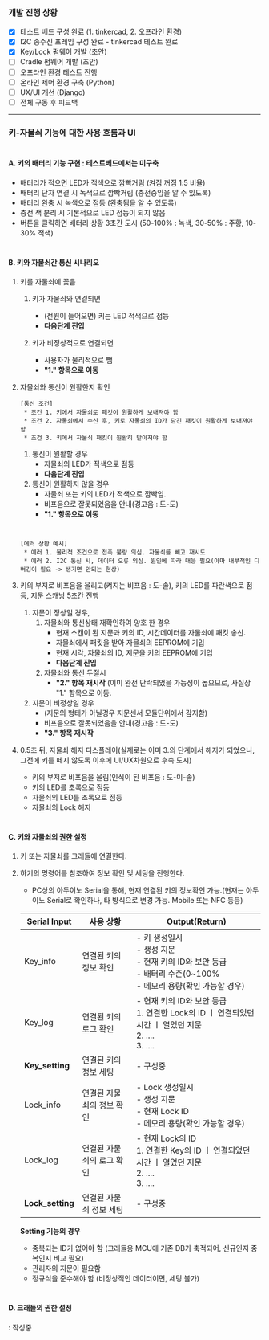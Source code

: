 ### 개발 진행 상황
 - [x] 테스트 베드 구성 완료 (1. tinkercad, 2. 오프라인 환경)
 - [x] I2C 송수신 프레임 구성 완료 - tinkercad 테스트 완료
 - [x] Key/Lock 펌웨어 개발 (초안)
 - [ ] Cradle 펌웨어 개발 (초안)
 - [ ] 오프라인 환경 테스트 진행
 - [ ] 온라인 제어 환경 구축 (Python)
 - [ ] UX/UI 개선 (Django)
 - [ ] 전체 구동 후 피드백

---------

### 키-자물쇠 기능에 대한 사용 흐름과 UI

#

#### A. 키의 배터리 기능 구현 : 테스트베드에서는 미구축

- 배터리가 적으면 LED가 적색으로 깜빡거림 (켜짐 꺼짐 1:5 비율)
- 배터리 단자 연결 시 녹색으로 깜빡거림 (충전중임을 알 수 있도록)
- 배터리 완충 시 녹색으로 점등 (완충됨을 알 수 있도록)
- 충전 잭 분리 시 기본적으로 LED 점등이 되지 않음
- 버튼을 클릭하면 배터리 상황 3초간 도시 (50-100% : 녹색, 30-50% : 주황, 10-30% 적색)

#

#### B. 키와 자물쇠간 통신 시나리오

1. 키를 자물쇠에 꽂음

   1. 키가 자물쇠와 연결되면

      - (전원이 들어오면) 키는 LED 적색으로 점등
      - **다음단계 진입**

   2. 키가 비정상적으로 연결되면
      - 사용자가 물리적으로 뺌
      - **"1." 항목으로 이동**

2. 자물쇠와 통신이 원활한지 확인
   ```
   [통신 조건]
    * 조건 1. 키에서 자물쇠로 패킷이 원활하게 보내져야 함
    * 조건 2. 자물쇠에서 수신 후, 키로 자물쇠의 ID가 담긴 패킷이 원활하게 보내져야 함
    * 조건 3. 키에서 자물쇠 패킷이 원활히 받아져야 함
   ```
   1. 통신이 원활할 경우
      - 자물쇠의 LED가 적색으로 점등
      - **다음단계 진입**
   2. 통신이 원활하지 않을 경우
      - 자물쇠 또는 키의 LED가 적색으로 깜빡임.
      - 비프음으로 잘못되었음을 안내(경고음 : 도-도)
      - **"1." 항목으로 이동**
      #
   ```
   [에러 상황 예시]
    * 에러 1. 물리적 조건으로 접촉 불량 의심. 자물쇠를 빼고 재시도
    * 에러 2. I2C 통신 시, 데이터 오류 의심. 원인에 따라 대응 필요(아마 내부적인 디버깅이 필요 -> 생기면 안되는 현상)
   ```
3. 키의 부저로 비프음을 울리고(켜지는 비프음 : 도-솔), 키의 LED를 파란색으로 점등, 지문 스캐닝 5초간 진행

   1. 지문이 정상일 경우,
      1. 자물쇠와 통신상태 재확인하여 양호 한 경우
         - 현재 스캔이 된 지문과 키의 ID, 시간데이터를 자물쇠에 패킷 송신.
         - 자물쇠에서 패킷을 받아 자물쇠의 EEPROM에 기입
         - 현재 시각, 자물쇠의 ID, 지문을 키의 EEPROM에 기입
         - **다음단계 진입**
      2. 자물쇠와 통신 두절시
         - **"2." 항목 재시작** (이미 완전 단락되었을 가능성이 높으므로, 사실상 "1." 항목으로 이동.
   2. 지문이 비정상일 경우
      - (지문의 형태가 아닐경우 지문센서 모듈단위에서 감지함)
      - 비프음으로 잘못되었음을 안내(경고음 : 도-도)
      - **"3." 항목 재시작**

4. 0.5초 뒤, 자물쇠 해지 디스플레이(실제로는 이미 3.의 단계에서 해지가 되었으나, 그전에 키를 떼지 않도록 이후에 UI/UX차원으로 후속 도시)
   - 키의 부저로 비프음을 울림(인식이 된 비프음 : 도-미-솔)
   - 키의 LED를 초록으로 점등
   - 자물쇠의 LED를 초록으로 점등
   - 자물쇠의 Lock 해지

#

#### C. 키와 자물쇠의 권한 설정

1. 키 또는 자물쇠를 크래들에 연결한다.
2. 하기의 명령어를 참조하여 정보 확인 및 세팅을 진행한다.

   - PC상의 아두이노 Serial을 통해, 현재 연결된 키의 정보확인 가능.(현재는 아두이노 Serial로 확인하나, 타 방식으로 변경 가능. Mobile 또는 NFC 등등)

   | Serial Input     | 사용 상황                 | Output(Return)                                                                                                            |
   | ---------------- | ------------------------- | ------------------------------------------------------------------------------------------------------------------------- |
   | Key_info         | 연결된 키의 정보 확인     | - 키 생성일시<br> - 생성 지문<br> - 현재 키의 ID와 보안 등급<br> - 배터리 수준(0~100%<br> - 메모리 용량(확인 가능할 경우) |
   | Key_log          | 연결된 키의 로그 확인     | - 현재 키의 ID와 보안 등급<br> 1. 연결한 Lock의 ID ㅣ 연결되었던 시간 ㅣ 열었던 지문<br> 2. .... <br> 3. ....             |
   | **Key_setting**  | 연결된 키의 정보 세팅     | - 구성중                                                                                                                  |
   | Lock_info        | 연결된 자물쇠의 정보 확인 | - Lock 생성일시<br> - 생성 지문<br> - 현재 Lock ID<br> - 메모리 용량(확인 가능할 경우)                                    |
   | Lock_log         | 연결된 자물쇠의 로그 확인 | - 현재 Lock의 ID<br> 1. 연결한 Key의 ID ㅣ 연결되었던 시간 ㅣ 열었던 지문<br> 2. .... <br> 3. ....                        |
   | **Lock_setting** | 연결된 자물쇠 정보 세팅   | - 구성중                                                                                                                  |

   **Setting 기능의 경우**

   - 중복되는 ID가 없어야 함 (크래들용 MCU에 기존 DB가 축적되어, 신규인지 중복인지 비교 필요)
   - 관리자의 지문이 필요함
   - 정규식을 준수해야 함 (비정상적인 데이터이면, 세팅 불가)

#

#### D. 크래들의 권한 설정

: 작성중
